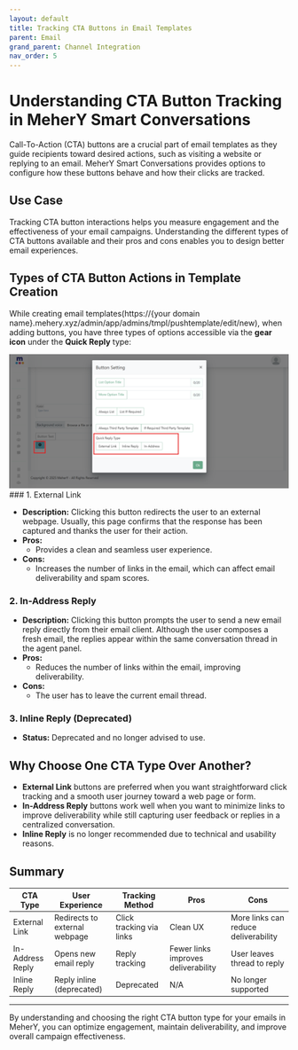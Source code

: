 ```yaml
---
layout: default
title: Tracking CTA Buttons in Email Templates
parent: Email
grand_parent: Channel Integration
nav_order: 5
---
```


# Understanding CTA Button Tracking in MeherY Smart Conversations

Call-To-Action (CTA) buttons are a crucial part of email templates as they guide recipients toward desired actions, such as visiting a website or replying to an email. MeherY Smart Conversations provides options to configure how these buttons behave and how their clicks are tracked.

## Use Case

Tracking CTA button interactions helps you measure engagement and the effectiveness of your email campaigns. Understanding the different types of CTA buttons available and their pros and cons enables you to design better email experiences.

## Types of CTA Button Actions in Template Creation

While creating email templates(https://{your domain name}.mehery.xyz/admin/app/admins/tmpl/pushtemplate/edit/new), when adding buttons, you have three types of options accessible via the **gear icon** under the **Quick Reply** type:

<img width="725" alt="CTA button types" src="/content/static//design/CTA -1.png">
### 1. External Link

- **Description:** Clicking this button redirects the user to an external webpage. Usually, this page confirms that the response has been captured and thanks the user for their action.
- **Pros:**
  - Provides a clean and seamless user experience.
- **Cons:**
  - Increases the number of links in the email, which can affect email deliverability and spam scores.

### 2. In-Address Reply

- **Description:** Clicking this button prompts the user to send a new email reply directly from their email client. Although the user composes a fresh email, the replies appear within the same conversation thread in the agent panel.
- **Pros:**
  - Reduces the number of links within the email, improving deliverability.
- **Cons:**
  - The user has to leave the current email thread.

### 3. Inline Reply (Deprecated)

- **Status:** Deprecated and no longer advised to use.

## Why Choose One CTA Type Over Another?

- **External Link** buttons are preferred when you want straightforward click tracking and a smooth user journey toward a web page or form.
- **In-Address Reply** buttons work well when you want to minimize links to improve deliverability while still capturing user feedback or replies in a centralized conversation.
- **Inline Reply** is no longer recommended due to technical and usability reasons.

## Summary
  
| CTA Type         | User Experience                | Tracking Method         | Pros                                | Cons                                |
|------------------|--------------------------------|-------------------------|-------------------------------------|-------------------------------------|
| External Link    | Redirects to external webpage  | Click tracking via links| Clean UX                            | More links can reduce deliverability|
| In-Address Reply | Opens new email reply          | Reply tracking          | Fewer links improves deliverability | User leaves thread to reply         |
| Inline Reply     | Reply inline (deprecated)      | Deprecated              | N/A                                 | No longer supported                 |

---

By understanding and choosing the right CTA button type for your emails in MeherY, you can optimize engagement, maintain deliverability, and improve overall campaign effectiveness.
